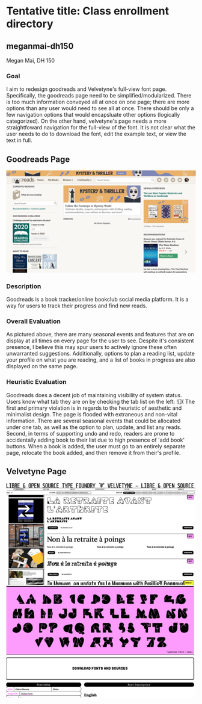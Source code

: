 # Tentative title: Class enrollment directory
## meganmai-dh150
Megan Mai, DH 150 
### Goal 
I aim to redesign goodreads and Velvetyne's full-view font page. Specifically, the goodreads page need to be simplified/modularized. There is too much information conveyed all at once on one page; there are more options than any user would need to see all at once. There should be only a few navigation options that would encapsluate other options (logically categorized). On the other hand, velvetyne's page needs a more straightfoward navigation for the full-view of the font. It is not clear what the user needs to do to download the font, edit the example text, or view the text in full.
## Goodreads Page                                  
![](goodreadssc.png)
### Description
Goodreads is a book tracker/online bookclub social media platform. It is a way for users to track their progress and find new reads. 
### Overall Evaluation
As pictured above, there are many seasonal events and features that are on display at all times on every page for the user to see. Despite it's consistent presence, I believe this may spur users to actively ignore these often unwarranted suggestions. Additionally, options to plan a reading list, update your profile on what you are reading, and a list of books in progress are also displayed on the same page. 
### Heuristic Evaluation
Goodreads does a decent job of maintaining visibility of system status. Users know what tab they are on by checking the tab list on the left:
![](
The first and primary violation is in regards to the heuristic of aesthetic and minimalist design. The page is flooded with extraneous and non-vital information. There are several seasonal events that could be allocated under one tab, as well as the option to plan, update, and list any reads.
Second, in terms of supporting undo and redo, readers are prone to accidentally adding book to their list due to high presence of 'add book' buttons. When a book is added, the user must go to an entirely separate page, relocate the book added, and then remove it from their's profile.
## Velvetyne Page  
![](velvetyne2sc.png)
![](velvetynesc.png)
